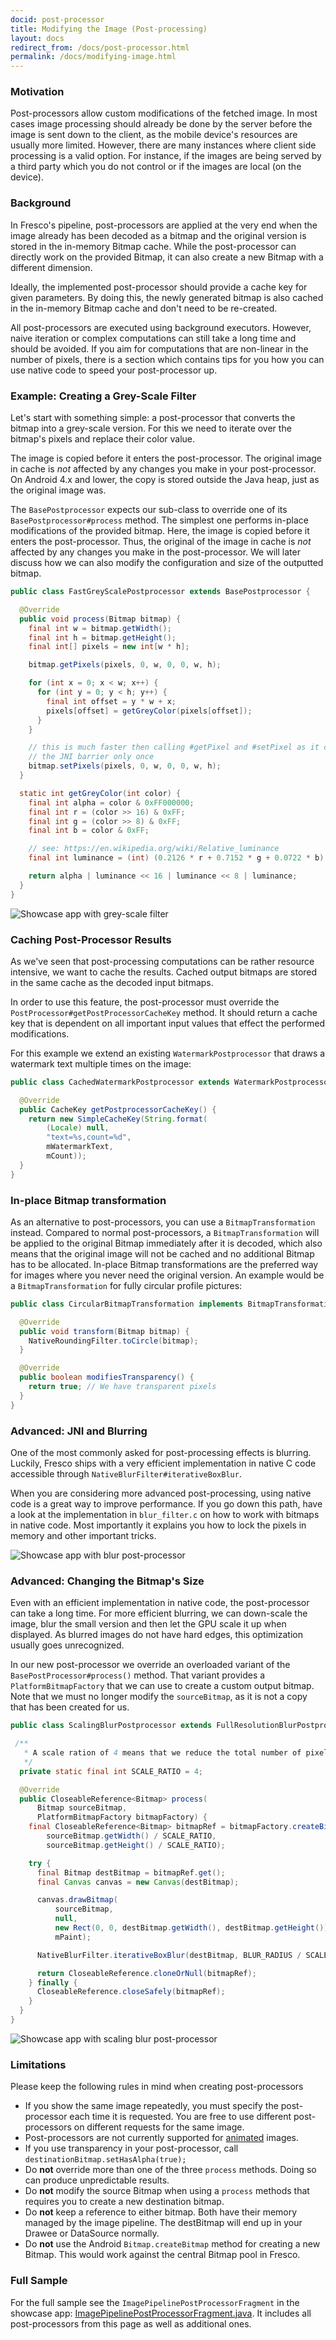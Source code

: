 ```yaml
---
docid: post-processor
title: Modifying the Image (Post-processing)
layout: docs
redirect_from: /docs/post-processor.html
permalink: /docs/modifying-image.html
---
```


### Motivation

Post-processors allow custom modifications of the fetched image. In most cases image processing should already be done by the server before the image is sent down to the client, as the mobile device's resources are usually more limited. However, there are many instances where client side processing is a valid option. For instance, if the images are being served by a third party which you do not control or if the images are local (on the device).

### Background

In Fresco's pipeline, post-processors are applied at the very end when the image already has been decoded as a bitmap and the original version is stored in the in-memory Bitmap cache. While the post-processor can directly work on the provided Bitmap, it can also create a new Bitmap with a different dimension.

Ideally, the implemented post-processor should provide a cache key for given parameters. By doing this, the newly generated bitmap is also cached in the in-memory Bitmap cache and don't need to be re-created.

All post-processors are executed using background executors. However, naive iteration or complex computations can still take a long time and should be avoided. If you aim for computations that are non-linear in the number of pixels, there is a section which contains tips for you how you can use native code to speed your post-processor up.

### Example: Creating a Grey-Scale Filter

Let's start with something simple: a post-processor that converts the bitmap into a grey-scale version. For this we need to iterate over the bitmap's pixels and replace their color value.

The image is copied before it enters the post-processor. The original image in cache is *not* affected by any changes you make in your post-processor. On Android 4.x and lower, the copy is stored outside the Java heap, just as the original image was.

The `BasePostprocessor` expects our sub-class to override one of its `BasePostprocessor#process` method. The simplest one performs in-place modifications of the provided bitmap. Here, the image is copied before it enters the post-processor. Thus, the original of the image in cache is *not* affected by any changes you make in the post-processor. We will later discuss how we can also modify the configuration and size of the outputted bitmap.

```java
public class FastGreyScalePostprocessor extends BasePostprocessor {

  @Override
  public void process(Bitmap bitmap) {
    final int w = bitmap.getWidth();
    final int h = bitmap.getHeight();
    final int[] pixels = new int[w * h];

    bitmap.getPixels(pixels, 0, w, 0, 0, w, h);

    for (int x = 0; x < w; x++) {
      for (int y = 0; y < h; y++) {
        final int offset = y * w + x;
        pixels[offset] = getGreyColor(pixels[offset]);
      }
    }

    // this is much faster then calling #getPixel and #setPixel as it crosses
    // the JNI barrier only once
    bitmap.setPixels(pixels, 0, w, 0, 0, w, h);
  }

  static int getGreyColor(int color) {
    final int alpha = color & 0xFF000000;
    final int r = (color >> 16) & 0xFF;
    final int g = (color >> 8) & 0xFF;
    final int b = color & 0xFF;

    // see: https://en.wikipedia.org/wiki/Relative_luminance
    final int luminance = (int) (0.2126 * r + 0.7152 * g + 0.0722 * b);

    return alpha | luminance << 16 | luminance << 8 | luminance;
  }
}
```

![Showcase app with grey-scale filter](/static/images/docs/02-post-processor-grey.png)

### Caching Post-Processor Results

As we've seen that post-processing computations can be rather resource intensive, we want to cache the results. Cached output bitmaps are stored in the same cache as the decoded input bitmaps.

In order to use this feature, the post-processor must override the `PostProcessor#getPostProcessorCacheKey` method. It should return a cache key that is dependent on all important input values that effect the performed modifications.

For this example we extend an existing `WatermarkPostprocessor` that draws a watermark text multiple times on the image:

```java
public class CachedWatermarkPostprocessor extends WatermarkPostprocessor {

  @Override
  public CacheKey getPostprocessorCacheKey() {
    return new SimpleCacheKey(String.format(
        (Locale) null,
        "text=%s,count=%d",
        mWatermarkText,
        mCount));
  }
}
```

### In-place Bitmap transformation
As an alternative to post-processors, you can use a `BitmapTransformation` instead. Compared to normal post-processors, a `BitmapTransformation` will be applied to the original Bitmap immediately after it is decoded, which also means that the original image will not be cached and no additional Bitmap has to be allocated. In-place Bitmap transformations are the preferred way for images where you never need the original version. An example would be a `BitmapTransformation` for fully circular profile pictures:

```java
public class CircularBitmapTransformation implements BitmapTransformation {

  @Override
  public void transform(Bitmap bitmap) {
    NativeRoundingFilter.toCircle(bitmap);
  }

  @Override
  public boolean modifiesTransparency() {
    return true; // We have transparent pixels
  }
}
```

### Advanced: JNI and Blurring

One of the most commonly asked for post-processing effects is blurring. Luckily, Fresco ships with a very efficient implementation in native C code  accessible through `NativeBlurFilter#iterativeBoxBlur`.

When you are considering more advanced post-processing, using native code is a great way to improve performance. If you go down this path, have a look at the implementation in  `blur_filter.c` on how to work with bitmaps in native code. Most importantly it explains you how to lock the pixels in memory and other important tricks.

![Showcase app with blur post-processor](/static/images/docs/02-post-processor-blur.png)

### Advanced: Changing the Bitmap's Size

Even with an efficient implementation in native code, the post-processor can take a long time. For more efficient blurring, we can down-scale the image, blur the small version and then let the GPU scale it up when displayed. As blurred images do not have hard edges, this optimization usually goes unrecognized.

In our new post-processor we override an overloaded variant of the `BasePostProcessor#process()` method. That variant provides a `PlatformBitmapFactory` that we can use to create a custom output bitmap. Note that we must no longer modify the `sourceBitmap`, as it is not a copy that has been created for us.

```java
public class ScalingBlurPostprocessor extends FullResolutionBlurPostprocessor {

 /**
   * A scale ration of 4 means that we reduce the total number of pixels to process by factor 16.
   */
  private static final int SCALE_RATIO = 4;

  @Override
  public CloseableReference<Bitmap> process(
      Bitmap sourceBitmap,
      PlatformBitmapFactory bitmapFactory) {
    final CloseableReference<Bitmap> bitmapRef = bitmapFactory.createBitmap(
        sourceBitmap.getWidth() / SCALE_RATIO,
        sourceBitmap.getHeight() / SCALE_RATIO);

    try {
      final Bitmap destBitmap = bitmapRef.get();
      final Canvas canvas = new Canvas(destBitmap);

      canvas.drawBitmap(
          sourceBitmap,
          null,
          new Rect(0, 0, destBitmap.getWidth(), destBitmap.getHeight()),
          mPaint);

      NativeBlurFilter.iterativeBoxBlur(destBitmap, BLUR_RADIUS / SCALE_RATIO, BLUR_ITERATIONS);

      return CloseableReference.cloneOrNull(bitmapRef);
    } finally {
      CloseableReference.closeSafely(bitmapRef);
    }
  }
}
```

![Showcase app with scaling blur post-processor](/static/images/docs/02-post-processor-scaling-blur.png)

### Limitations

Please keep the following rules in mind when creating post-processors

* If you show the same image repeatedly, you must specify the post-processor each time it is requested. You are free to use different post-processors on different requests for the same image.
* Post-processors are not currently supported for [animated](animations.html) images.
* If you use transparency in your post-processor, call `destinationBitmap.setHasAlpha(true);`
* Do **not** override more than one of the three `process` methods. Doing so can produce unpredictable results.
* Do **not** modify the source Bitmap when using a `process` methods that requires you to create a new destination bitmap.
* Do **not** keep a reference to either bitmap. Both have their memory managed by the image pipeline. The destBitmap will end up in your Drawee or DataSource normally.
* Do **not** use the Android `Bitmap.createBitmap` method for creating a new Bitmap. This would work against the central Bitmap pool in Fresco.

### Full Sample

For the full sample see the `ImagePipelinePostProcessorFragment` in the showcase app: [ImagePipelinePostProcessorFragment.java](https://github.com/facebook/fresco/blob/main/samples/showcase/src/main/java/com/facebook/fresco/samples/showcase/imagepipeline/ImagePipelinePostProcessorFragment.java). It includes all post-processors from this page as well as additional ones.
